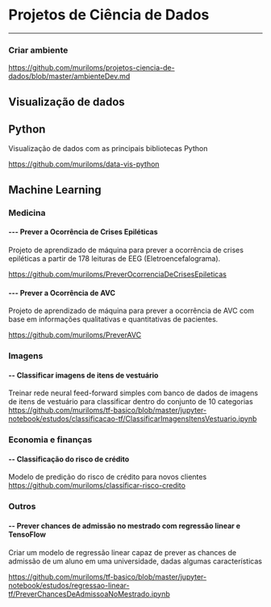 # Projetos de Ciência de Dados
---
### Criar ambiente
https://github.com/muriloms/projetos-ciencia-de-dados/blob/master/ambienteDev.md

## Visualização de dados
## Python
Visualização de dados com as principais bibliotecas Python

https://github.com/muriloms/data-vis-python

## Machine Learning
### Medicina
#### --- Prever a Ocorrência de Crises Epiléticas
Projeto de aprendizado de máquina para prever a ocorrência de crises epiléticas a partir de 178 leituras de EEG (Eletroencefalograma).</p>
https://github.com/muriloms/PreverOcorrenciaDeCrisesEpileticas

#### --- Prever a Ocorrência de AVC
Projeto de aprendizado de máquina para prever a ocorrência de AVC com base em informações qualitativas e quantitativas de pacientes.</p>
https://github.com/muriloms/PreverAVC

### Imagens
#### -- Classificar imagens de itens de vestuário
Treinar rede neural feed-forward simples com banco de dados de imagens de itens de vestuário para classificar dentro do conjunto de 10 categorias
https://github.com/muriloms/tf-basico/blob/master/jupyter-notebook/estudos/classificacao-tf/ClassificarImagensItensVestuario.ipynb

### Economia e finanças
#### -- Classificação do risco de crédito
Modelo de predição do risco de crédito para novos clientes
https://github.com/muriloms/classificar-risco-credito

### Outros
#### -- Prever chances de admissão no mestrado com regressão linear e TensoFlow
Criar um modelo de regressão linear capaz de prever as chances de admissão de um aluno em uma universidade, dadas algumas características

https://github.com/muriloms/tf-basico/blob/master/jupyter-notebook/estudos/regressao-linear-tf/PreverChancesDeAdmissoaNoMestrado.ipynb
